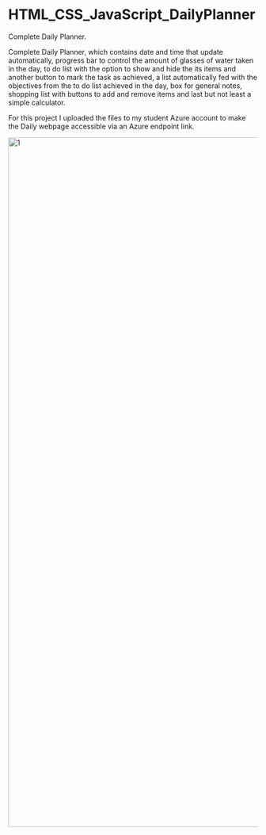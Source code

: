 # HTML_CSS_JavaScript_DailyPlanner
Complete Daily Planner.

Complete Daily Planner, which contains date and time that update automatically, progress bar to control the amount of glasses of water taken in the day, to do list with the option to show and hide the its items and another button to mark the task as achieved, a list automatically fed with the objectives from the to do list achieved in the day, box for general notes, shopping list with buttons to add and remove items and last but not least a simple calculator.

For this project I uploaded the files to my student Azure account to make the Daily webpage accessible via an Azure endpoint link.  





<img width="1391" alt="1" src="https://github.com/FE7R7/HTML_CSS_JavaScript_DailyPlanner/assets/147453330/6c9e5575-f97d-45d3-8cc9-96dd83f5255f">

